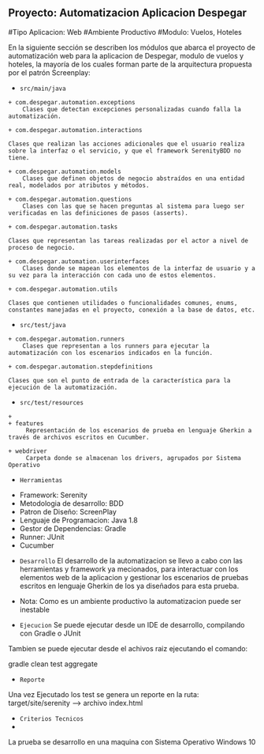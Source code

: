 ## Proyecto: Automatizacion Aplicacion Despegar
#Tipo Aplicacion: Web
#Ambiente Productivo
#Modulo: Vuelos, Hoteles

En la siguiente sección se describen los módulos que abarca el proyecto de automatización web para la aplicacion de Despegar, modulo de vuelos y hoteles, la mayoría de los cuales forman parte de la arquitectura propuesta por el patrón Screenplay:

* ```src/main/java```

``` 
+ com.despegar.automation.exceptions
    Clases que detectan excepciones personalizadas cuando falla la automatización.

+ com.despegar.automation.interactions
    
Clases que realizan las acciones adicionales que el usuario realiza sobre la interfaz o el servicio, y que el framework SerenityBDD no tiene.
	
+ com.despegar.automation.models
    Clases que definen objetos de negocio abstraídos en una entidad real, modelados por atributos y métodos.

+ com.despegar.automation.questions
    Clases con las que se hacen preguntas al sistema para luego ser verificadas en las definiciones de pasos (asserts).

+ com.despegar.automation.tasks
    
Clases que representan las tareas realizadas por el actor a nivel de proceso de negocio.   

+ com.despegar.automation.userinterfaces
    Clases donde se mapean los elementos de la interfaz de usuario y a su vez para la interacción con cada uno de estos elementos.

+ com.despegar.automation.utils
   
Clases que contienen utilidades o funcionalidades comunes, enums, constantes manejadas en el proyecto, conexión a la base de datos, etc.
``` 

* ```src/test/java```

``` 
+ com.despegar.automation.runners
    Clases que representan a los runners para ejecutar la automatización con los escenarios indicados en la función.
    
+ com.despegar.automation.stepdefinitions
    
Clases que son el punto de entrada de la característica para la ejecución de la automatización.
``` 

* ```src/test/resources```

``` 
+ 
+ features
     Representación de los escenarios de prueba en lenguaje Gherkin a través de archivos escritos en Cucumber.
    
+ webdriver
     Carpeta donde se almacenan los drivers, agrupados por Sistema Operativo
``` 

* ```Herramientas```

+ Framework: Serenity
+ Metodologia de desarrollo: BDD
+ Patron de Diseño: ScreenPlay
+ Lenguaje de Programacion: Java 1.8
+ Gestor de Dependencias: Gradle
+ Runner: JUnit
+ Cucumber

* ```Desarrollo```
El desarrollo de la automatizacion se llevo a cabo con las herramientas y framework ya mecionados, para interactuar con los elementos web de la aplicacion y gestionar los escenarios de pruebas escritos en lenguaje Gherkin de los ya diseñados para esta prueba.
*  Nota: Como es un ambiente productivo la automatizacion puede ser inestable


* ```Ejecucion```
Se puede ejecutar desde un IDE de desarrollo, compilando con Gradle o JUnit

Tambien se puede ejecutar desde el achivos raiz ejecutando el comando:

gradle clean test aggregate

* ```Reporte```

Una vez Ejecutado los test se genera un reporte en la ruta: target/site/serenity --> archivo index.html


* ```Criterios Tecnicos```
* 
La prueba se desarrollo en una maquina con Sistema Operativo Windows 10